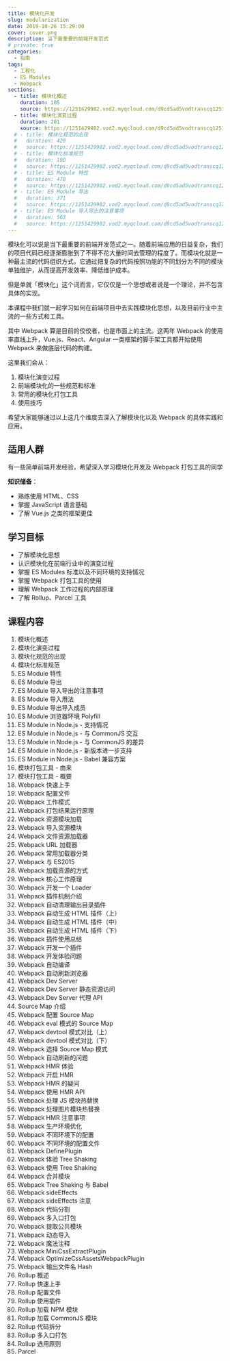 ```yaml
---
title: 模块化开发
slug: modularization
date: 2019-10-26 15:29:00
cover: cover.png
description: 当下最重要的前端开发范式
# private: true
categories:
  - 指南
tags:
  - 工程化
  - ES Modules
  - Webpack
sections:
  - title: 模块化概述
    duration: 105
    source: https://1251429982.vod2.myqcloud.com/d9cd5ad5vodtranscq1251429982/5f77ce185285890797593307273/v.f240.m3u8
  - title: 模块化演变过程
    duration: 281
    source: https://1251429982.vod2.myqcloud.com/d9cd5ad5vodtranscq1251429982/764603565285890797590217166/v.f240.m3u8
  # - title: 模块化规范的出现
  #   duration: 420
  #   source: https://1251429982.vod2.myqcloud.com/d9cd5ad5vodtranscq1251429982/5dc61ec25285890797593298625/v.f240.m3u8
  # - title: 模块化标准规范
  #   duration: 190
  #   source: https://1251429982.vod2.myqcloud.com/d9cd5ad5vodtranscq1251429982/3fd8703e5285890797460388088/v.f240.m3u8
  # - title: ES Module 特性
  #   duration: 478
  #   source: https://1251429982.vod2.myqcloud.com/d9cd5ad5vodtranscq1251429982/5dc6919d5285890797593299025/v.f240.m3u8
  # - title: ES Module 导出
  #   duration: 371
  #   source: https://1251429982.vod2.myqcloud.com/d9cd5ad5vodtranscq1251429982/0c21087e5285890797592097715/v.f240.m3u8
  # - title: ES Module 导入导出的注意事项
  #   duration: 563
  #   source: https://1251429982.vod2.myqcloud.com/d9cd5ad5vodtranscq1251429982/0dd3e1195285890797592108726/v.f240.m3u8
---
```


模块化可以说是当下最重要的前端开发范式之一。随着前端应用的日益复杂，我们的项目代码已经逐渐膨胀到了不得不花大量时间去管理的程度了。而模块化就是一种最主流的代码组织方式，它通过把复杂的代码按照功能的不同划分为不同的模块单独维护，从而提高开发效率、降低维护成本。

但是单就「模块化」这个词而言，它仅仅是一个思想或者说是一个理论，并不包含具体的实现。

本课程中我们就一起学习如何在前端项目中去实践模块化思想，以及目前行业中主流的一些方式和工具。

其中 Webpack 算是目前的佼佼者，也是市面上的主流。这两年 Webpack 的使用率直线上升，Vue.js、React、Angular 一类框架的脚手架工具都开始使用 Webpack 来做底层代码的构建。

这里我们会从：

1. 模块化演变过程
2. 前端模块化的一些规范和标准
3. 常用的模块化打包工具
4. 使用技巧

希望大家能够通过以上这几个维度去深入了解模块化以及 Webpack 的具体实践和应用。

## 适用人群

有一些简单前端开发经验，希望深入学习模块化开发及 Webpack 打包工具的同学

**知识储备**：

- 熟练使用 HTML、CSS
- 掌握 JavaScript 语言基础
- 了解 Vue.js 之类的框架更佳

## 学习目标

- 了解模块化思想
- 认识模块化在前端行业中的演变过程
- 掌握 ES Modules 标准以及不同环境的支持情况
- 掌握 Webpack 打包工具的使用
- 理解 Webpack 工作过程的内部原理
- 了解 Rollup、Parcel 工具

## 课程内容

1. 模块化概述
2. 模块化演变过程
3. 模块化规范的出现
4. 模块化标准规范
5. ES Module 特性
6. ES Module 导出
7. ES Module 导入导出的注意事项
8. ES Module 导入用法
9. ES Module 导出导入成员
10. ES Module 浏览器环境 Polyfill
11. ES Module in Node.js - 支持情况
12. ES Module in Node.js - 与 CommonJS 交互
13. ES Module in Node.js - 与 CommonJS 的差异
14. ES Module in Node.js - 新版本进一步支持
15. ES Module in Node.js - Babel 兼容方案
16. 模块打包工具 - 由来
17. 模块打包工具 - 概要
18. Webpack 快速上手
19. Webpack 配置文件
20. Webpack 工作模式
21. Webpack 打包结果运行原理
22. Webpack 资源模块加载
23. Webpack 导入资源模块
24. Webpack 文件资源加载器
25. Webpack URL 加载器
26. Webpack 常用加载器分类
27. Webpack 与 ES2015
28. Webpack 加载资源的方式
29. Webpack 核心工作原理
30. Webpack 开发一个 Loader
31. Webpack 插件机制介绍
32. Webpack 自动清理输出目录插件
33. Webpack 自动生成 HTML 插件（上）
34. Webpack 自动生成 HTML 插件（中）
35. Webpack 自动生成 HTML 插件（下）
36. Webpack 插件使用总结
37. Webpack 开发一个插件
38. Webpack 开发体验问题
39. Webpack 自动编译
40. Webpack 自动刷新浏览器
41. Webpack Dev Server
42. Webpack Dev Server 静态资源访问
43. Webpack Dev Server 代理 API
44. Source Map 介绍
45. Webpack 配置 Source Map
46. Webpack eval 模式的 Source Map
47. Webpack devtool 模式对比（上）
48. Webpack devtool 模式对比（下）
49. Webpack 选择 Source Map 模式
50. Webpack 自动刷新的问题
51. Webpack HMR 体验
52. Webpack 开启 HMR
53. Webpack HMR 的疑问
54. Webpack 使用 HMR API
55. Webpack 处理 JS 模块热替换
56. Webpack 处理图片模块热替换
57. Webpack HMR 注意事项
58. Webpack 生产环境优化
59. Webpack 不同环境下的配置
60. Webpack 不同环境的配置文件
61. Webpack DefinePlugin
62. Webpack 体验 Tree Shaking
63. Webpack 使用 Tree Shaking
64. Webpack 合并模块
65. Webpack Tree Shaking 与 Babel
66. Webpack sideEffects
67. Webpack sideEffects 注意
68. Webpack 代码分割
69. Webpack 多入口打包
70. Webpack 提取公共模块
71. Webpack 动态导入
72. Webpack 魔法注释
73. Webpack MiniCssExtractPlugin
74. Webpack OptimizeCssAssetsWebpackPlugin
75. Webpack 输出文件名 Hash
76. Rollup 概述
77. Rollup 快速上手
78. Rollup 配置文件
79. Rollup 使用插件
80. Rollup 加载 NPM 模块
81. Rollup 加载 CommonJS 模块
82. Rollup 代码拆分
83. Rollup 多入口打包
84. Rollup 选用原则
85. Parcel
